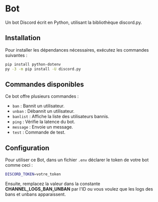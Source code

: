# Bot

Un bot Discord écrit en Python, utilisant la bibliothèque discord.py.

## Installation

Pour installer les dépendances nécessaires, exécutez les commandes suivantes :

```bash
pip install python-dotenv
py -3 -m pip install -U discord.py
```

## Commandes disponibles

Ce bot offre plusieurs commandes :

- `ban` : Bannit un utilisateur.
- `unban` : Débannit un utilisateur.
- `banlist` : Affiche la liste des utilisateurs bannis.
- `ping` : Vérifie la latence du bot.
- `message` : Envoie un message.
- `test` : Commande de test.

## Configuration

Pour utiliser ce Bot, dans un fichier `.env` déclarer le token de votre bot comme ceci :

```bash
DISCORD_TOKEN=votre_token
```

Ensuite, remplacez la valeur dans la constante **CHANNEL_LOGS_BAN_UNBAN** par l'ID ou vous voulez que les logs des bans et unbans apparaissent.
